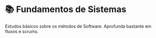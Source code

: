 # 📚 Fundamentos de Sistemas

Estudos básicos sobre os métodos de Software. Aprofunda bastante em fluxos e scrums.
